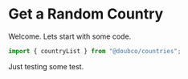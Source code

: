 # Get a Random Country

Welcome. Lets start with some code.

```js
import { countryList } from "@doubco/countries";
```

Just testing some test.